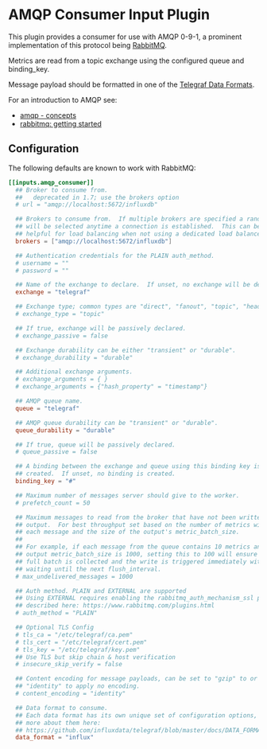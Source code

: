 # AMQP Consumer Input Plugin

This plugin provides a consumer for use with AMQP 0-9-1, a prominent implementation of this protocol being [RabbitMQ](https://www.rabbitmq.com/).

Metrics are read from a topic exchange using the configured queue and binding_key.

Message payload should be formatted in one of the [Telegraf Data Formats](https://github.com/influxdata/telegraf/blob/master/docs/DATA_FORMATS_INPUT.md).

For an introduction to AMQP see:

- [amqp - concepts](https://www.rabbitmq.com/tutorials/amqp-concepts.html)
- [rabbitmq: getting started](https://www.rabbitmq.com/getstarted.html)

## Configuration

The following defaults are known to work with RabbitMQ:

```toml
[[inputs.amqp_consumer]]
  ## Broker to consume from.
  ##   deprecated in 1.7; use the brokers option
  # url = "amqp://localhost:5672/influxdb"

  ## Brokers to consume from.  If multiple brokers are specified a random broker
  ## will be selected anytime a connection is established.  This can be
  ## helpful for load balancing when not using a dedicated load balancer.
  brokers = ["amqp://localhost:5672/influxdb"]

  ## Authentication credentials for the PLAIN auth_method.
  # username = ""
  # password = ""

  ## Name of the exchange to declare.  If unset, no exchange will be declared.
  exchange = "telegraf"

  ## Exchange type; common types are "direct", "fanout", "topic", "header", "x-consistent-hash".
  # exchange_type = "topic"

  ## If true, exchange will be passively declared.
  # exchange_passive = false

  ## Exchange durability can be either "transient" or "durable".
  # exchange_durability = "durable"

  ## Additional exchange arguments.
  # exchange_arguments = { }
  # exchange_arguments = {"hash_property" = "timestamp"}

  ## AMQP queue name.
  queue = "telegraf"

  ## AMQP queue durability can be "transient" or "durable".
  queue_durability = "durable"

  ## If true, queue will be passively declared.
  # queue_passive = false

  ## A binding between the exchange and queue using this binding key is
  ## created.  If unset, no binding is created.
  binding_key = "#"

  ## Maximum number of messages server should give to the worker.
  # prefetch_count = 50

  ## Maximum messages to read from the broker that have not been written by an
  ## output.  For best throughput set based on the number of metrics within
  ## each message and the size of the output's metric_batch_size.
  ##
  ## For example, if each message from the queue contains 10 metrics and the
  ## output metric_batch_size is 1000, setting this to 100 will ensure that a
  ## full batch is collected and the write is triggered immediately without
  ## waiting until the next flush_interval.
  # max_undelivered_messages = 1000

  ## Auth method. PLAIN and EXTERNAL are supported
  ## Using EXTERNAL requires enabling the rabbitmq_auth_mechanism_ssl plugin as
  ## described here: https://www.rabbitmq.com/plugins.html
  # auth_method = "PLAIN"

  ## Optional TLS Config
  # tls_ca = "/etc/telegraf/ca.pem"
  # tls_cert = "/etc/telegraf/cert.pem"
  # tls_key = "/etc/telegraf/key.pem"
  ## Use TLS but skip chain & host verification
  # insecure_skip_verify = false

  ## Content encoding for message payloads, can be set to "gzip" to or
  ## "identity" to apply no encoding.
  # content_encoding = "identity"

  ## Data format to consume.
  ## Each data format has its own unique set of configuration options, read
  ## more about them here:
  ## https://github.com/influxdata/telegraf/blob/master/docs/DATA_FORMATS_INPUT.md
  data_format = "influx"
```
